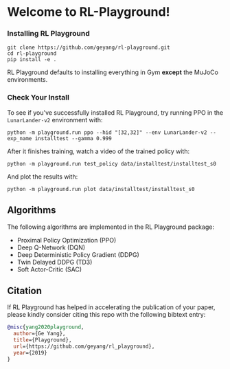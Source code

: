 # Welcome to RL-Playground!

### Installing RL Playground

```
git clone https://github.com/geyang/rl-playground.git
cd rl-playground
pip install -e .
```

RL Playground defaults to installing everything in Gym **except** the MuJoCo environments.

### Check Your Install

To see if you've successfully installed RL Playground, try running PPO in the `LunarLander-v2` environment with:

```
python -m playground.run ppo --hid "[32,32]" --env LunarLander-v2 --exp_name installtest --gamma 0.999
```

After it finishes training, watch a video of the trained policy with:

```
python -m playground.run test_policy data/installtest/installtest_s0
```

And plot the results with:

```
python -m playground.run plot data/installtest/installtest_s0
```

## Algorithms

The following algorithms are implemented in the RL Playground package:

- Proximal Policy Optimization (PPO)
- Deep Q-Network (DQN)
- Deep Deterministic Policy Gradient (DDPG)
- Twin Delayed DDPG (TD3)
- Soft Actor-Critic (SAC)

## Citation

If RL Playground has helped in accelerating the publication of your
paper, please kindly consider citing this repo with the following
bibtext entry:

```bibtex
@misc{yang2020playground,
  author={Ge Yang},
  title={Playground},
  url={https://github.com/geyang/rl_playground},
  year={2019}
}
```
